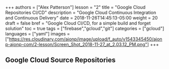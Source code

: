 +++
authors = ["Alex Patterson"]
lesson = "2"
title = "Google Cloud Repositories CI/CD"
description = "Google Cloud Continuous Integration and Continuous Delivery"
date = 2018-11-26T14:45:13-05:00
weight = 20
draft = false
bref = "Google Cloud CI/CD, for a simple build and forget solution"
toc = true
tags = ["firebase","gcloud","git"]
categories = ["gcloud"]
languages = ["yaml"]
images = ["https://res.cloudinary.com/ajonp/image/upload/f_auto/v1543345450/ajonp-ajonp-com/2-lesson/Screen_Shot_2018-11-27_at_2.03.12_PM.png"]
+++


## Google Cloud Source Repositories
